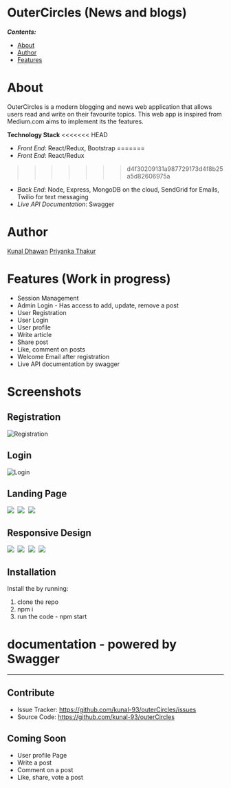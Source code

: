 OuterCircles (News and blogs)
=============================

**_Contents:_**
- [About](#about)
- [Author](#authors)
- [Features](#features)

# About

OuterCircles is a modern blogging and news web application that allows users read and write on their favourite topics. This web app is inspired from Medium.com aims to implement its the features.

**Technology Stack**
<<<<<<< HEAD
- *Front End*: React/Redux, Bootstrap
=======
- *Front End*: React/Redux
>>>>>>> d4f30209131a987729173d4f8b25a5d82606975a
- *Back End*: Node, Express, MongoDB on the cloud, SendGrid for Emails, Twilio for text messaging
- *Live API Documentation*: Swagger

# Author

[Kunal Dhawan](https://github.com/kunal-93)
[Priyanka Thakur](https://github.com/pthakur17)

# Features (Work in progress)
- Session Management
- Admin Login - Has access to add, update, remove a post
- User Registration
- User Login
- User profile
- Write article
- Share post
- Like, comment on posts
- Welcome Email after registration
- Live API documentation by swagger

# Screenshots
## Registration
![Registration](./screenshots/signUp.png)

## Login
![Login](./screenshots/signIn.png)

## Landing Page
<kbd>
    <img src="./screenshots/home1.png" >
</kbd>
<kbd>
    <img src="./screenshots/home2.png" >
</kbd>
<kbd>
    <img src="./screenshots/home3.png" >
</kbd>

## Responsive Design
<kbd>
    <img src="./screenshots/mobile-home1.png" >
</kbd>
<kbd>
    <img src="./screenshots/mobile-home2.png" >
</kbd>
<kbd>
    <img src="./screenshots/mobile-home3.png" >
</kbd>
<kbd>
    <img src="./screenshots/mobile-home4.png" >
</kbd>

Installation
------------

Install the by running:
1. clone the repo
2. npm i
5. run the code - npm start

# documentation - powered by Swagger
----------

Contribute
----------

- Issue Tracker: https://github.com/kunal-93/outerCircles/issues
- Source Code: https://github.com/kunal-93/outerCircles

Coming Soon
----------

- User profile Page
- Write a post
- Comment on a post
- Like, share, vote a post